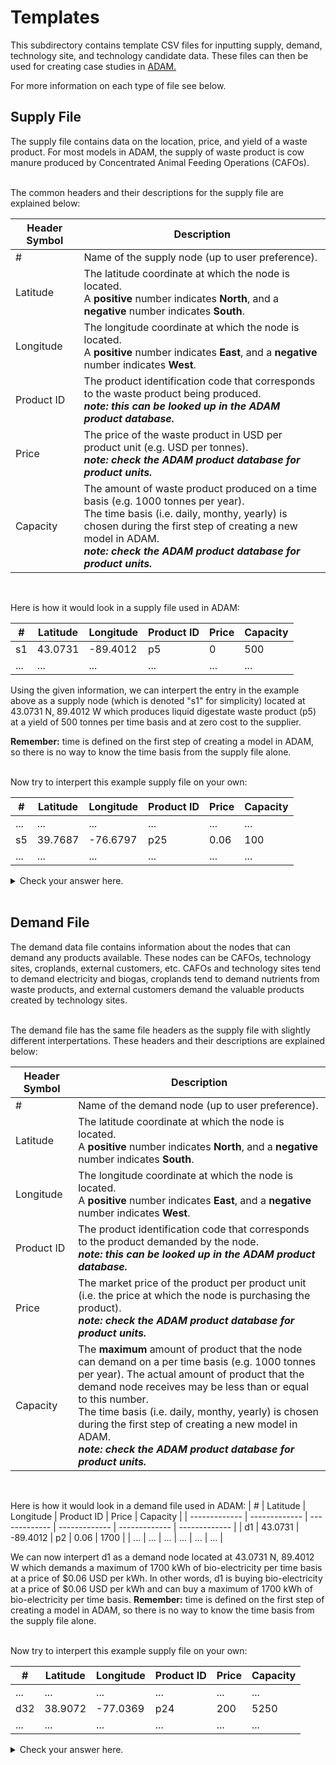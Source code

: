 # Templates 

This subdirectory contains template CSV files for inputting supply, demand, technology site, and technology candidate data. These files can then be used for creating case studies in [ADAM.](http://54.208.179.171:8000/)

For more information on each type of file see below.
<br>

## Supply File 

The supply file contains data on the location, price, and yield of a waste product. 
For most models in ADAM, the supply of waste product is cow manure produced by Concentrated Animal Feeding Operations (CAFOs). 
<br>

<br>
The common headers and their descriptions for the supply file are explained below: 
<br>

| Header Symbol | Description |
| ------------- | ------------- | 
| # | Name of the supply node (up to user preference). |
| Latitude | The latitude coordinate at which the node is located. <br> A **positive** number indicates **North**, and a **negative** number indicates **South**. |
| Longitude | The longitude coordinate at which the node is located. <br> A **positive** number indicates **East**, and a **negative** number indicates **West**. |
| Product ID | The product identification code that corresponds to the waste product being produced. <br>*__note: this can be looked up in the ADAM product database.__* |
| Price | The price of the waste product in USD per product unit (e.g. USD per tonnes). <br> ***note: check the ADAM product database for product units.***  |
| Capacity | The amount of waste product produced on a time basis (e.g. 1000 tonnes per year). <br> The time basis (i.e. daily, monthy, yearly) is chosen during the first step of creating a new model in ADAM.  <br> *__note: check the ADAM product database for product units.__* |
<br>


Here is how it would look in a supply file used in ADAM: 

| # | Latitude | Longitude | Product ID | Price | Capacity |
| ------------- | ------------- | ------------- | ------------- | ------------- | ------------- |
| s1 | 43.0731 | -89.4012 | p5 | 0 | 500 |
| ...  | ... | ...  | ... | ...  | ... |

Using the given information, we can interpert the entry in the example above as a supply node (which is denoted "s1" for simplicity) located at 43.0731 N, 89.4012 W which 
produces liquid digestate waste product (p5) at a yield of 500 tonnes per time basis and at zero cost to the supplier.  

**Remember:** time is defined on the first step of creating a model in ADAM, so there is no way to know the time basis from the supply file alone.

<br>
Now try to interpert this example supply file on your own: 

| # | Latitude | Longitude | Product ID | Price | Capacity |
| ------------- | ------------- | ------------- | ------------- | ------------- | ------------- |
| ...  | ... | ...  | ... | ...  | ... |
| s5 | 39.7687 | -76.6797 | p25 | 0.06 | 100 |
| ...  | ... | ...  | ... | ...  | ... |

<details> 
  <summary>Check your answer here.</summary>
  Supply node s5 is located at 39.7687 N, 76.6797 W which produces Biogas (60% CH4) at a yield of 100 cubic meters per time basis, at a cost of 0.06 USD per cubic meter.  
</details>
<br>

## Demand File 

The demand data file contains information about the nodes that can demand any products available. These nodes can be CAFOs, technology sites, croplands, external customers, etc.
CAFOs and technology sites tend to demand electricity and biogas, croplands tend to demand nutrients from waste products, and external customers demand the valuable products 
created by technology sites. 

<br>
The demand file has the same file headers as the supply file with slightly different interpertations. These headers and their descriptions are explained below: 
<br>

| Header Symbol | Description |
| ------------- | ------------- | 
| # | Name of the demand node (up to user preference). |
| Latitude | The latitude coordinate at which the node is located. <br> A **positive** number indicates **North**, and a **negative** number indicates **South**. |
| Longitude | The longitude coordinate at which the node is located. <br> A **positive** number indicates **East**, and a **negative** number indicates **West**. |
| Product ID | The product identification code that corresponds to the product demanded by the node. <br>*__note: this can be looked up in the ADAM product database.__* |
| Price | The market price of the product per product unit (i.e. the price at which the node is purchasing the product). <br> ***note: check the ADAM product database for product units.***  |
| Capacity | The **maximum** amount of product that the node can demand on a per time basis (e.g. 1000 tonnes per year). The actual amount of product that the demand node receives may be less than or equal to this number. <br> The time basis (i.e. daily, monthy, yearly) is chosen during the first step of creating a new model in ADAM.  <br> *__note: check the ADAM product database for product units.__* |

<br>

Here is how it would look in a demand file used in ADAM: 
| # | Latitude | Longitude | Product ID | Price | Capacity |
| ------------- | ------------- | ------------- | ------------- | ------------- | ------------- |
| d1 | 43.0731 | -89.4012 | p2 | 0.06 | 1700 |
| ...  | ... | ...  | ... | ...  | ... |

We can now interpert d1 as a demand node located at 43.0731 N, 89.4012 W which demands a maximum of 1700 kWh of bio-electricity per time basis at a price of $0.06 USD per kWh.
In other words, d1 is buying bio-electricity at a price of $0.06 USD per kWh and can buy a maximum of 1700 kWh of bio-electricity per time basis. 
**Remember:** time is defined on the first step of creating a model in ADAM, so there is no way to know the time basis from the supply file alone.

<br>
Now try to interpert this example supply file on your own: 

| # | Latitude | Longitude | Product ID | Price | Capacity |
| ------------- | ------------- | ------------- | ------------- | ------------- | ------------- |
| ...  | ... | ...  | ... | ...  | ... |
| d32 | 38.9072 | -77.0369 | p24 | 200 | 5250 |
| ...  | ... | ...  | ... | ...  | ... |

<details> 
  <summary>Check your answer here.</summary>
  The demand node, d32, is located at 38.9072 N, 77.0369 W and demands 5,250 metric tonnes of phosphorus (on a per time basis), at a cost of $200 per metric tonne. 
</details>
<br>


